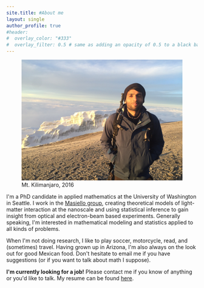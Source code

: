 ```yaml
---
site.title: #About me
layout: single
author_profile: true
#header:
#  overlay_color: "#333"
#  overlay_filter: 0.5 # same as adding an opacity of 0.5 to a black background
---
```

<figure>
<center> <img src="/assets/images/niket.jpg" width="500px" /> </center>
<figcaption>Mt. Kilimanjaro, 2016</figcaption>
</figure>

I'm a PhD candidate in applied mathematics at the University of Washington in Seattle. I work in the <a href="http://faculty.washington.edu/masiello/Masiello_Group_Website/Home.html">Masiello group</a>, creating theoretical models of light-matter interaction at the nanoscale and using statistical inference to gain insight from optical and electron-beam based experiments. Generally speaking, I'm interested in mathematical modeling and statistics applied to all kinds of problems.

When I'm not doing research, I like to play soccer, motorcycle, read, and (sometimes) travel. Having grown up in Arizona, I'm also always on the look out for good Mexican food. Don't hesitate to email me if you have suggestions (or if you want to talk about math I suppose). 

**I'm currently looking for a job!** Please contact me if you know of anything or you'd like to talk. My resume can be found [here](assets/docs/resume.pdf).


